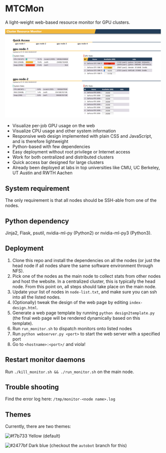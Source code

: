 # MTCMon
A light-weight web-based resource monitor for GPU clusters.

<p align="center"><img alt="teaser" src="doc/img/teaser.png"></p>

- Visualize per-job GPU usage on the web
- Visualize CPU usage and other system information
- Responsive web design implemented with plain CSS and JavaScript, and is therefore lightweight
- Python-based with few dependencies
- Easy deployment without root privilege or Internet access
- Work for both centralized and distributed clusters
- Quick access bar designed for large clusters
- Already been deployed at labs in top universities like CMU, UC Berkeley, UT Austin and RWTH Aachen

## System requirement
The only requirement is that all nodes should be SSH-able from one of the nodes.

## Python dependency
Jinja2, Flask, psutil, nvidia-ml-py (Python2) or nvidia-ml-py3 (Python3).

## Deployment

1. Clone this repo and install the dependencies on all the nodes (or just the head node if all nodes share the same software environment through NFS).
1. Pick one of the nodes as the main node to collect stats from other nodes and host the website. In a centralized cluster, this is typically the head node. From this point on, all steps should take place on the main node.
1. Update your list of nodes in `node-list.txt`, and make sure you can ssh into all the listed nodes.
1. (Optionally) tweak the design of the web page by editing `index-design.html`.
1. Generate a web page template by running `python design2template.py` (the final web page will be rendered dynamically based on this template).
1. Run `run_monitor.sh` to dispatch monitors onto listed nodes
1. Run `python webserver.py <port>` to start the web server with a specified port
1. Go to `<hostname>:<port>/` and viola!

## Restart monitor daemons
Run `./kill_monitor.sh && ./run_monitor.sh` on the main node.

## Trouble shooting
Find the error log here: `/tmp/monitor-<node name>.log`

## Themes
Currently, there are two themes:

![#f7b733](https://via.placeholder.com/15/f7b733/000000?text=+) Yellow (default)

![#2477bf](https://via.placeholder.com/15/2477bf/000000?text=+) Dark blue (checkout the `autobot` branch for this)
